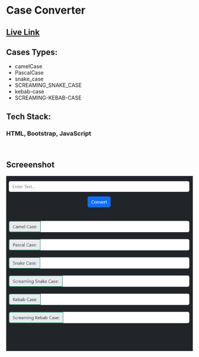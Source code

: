 # Case Converter 

## [Live Link](https://case-converter-alpha.vercel.app)


## Cases Types:
- camelCase
- PascalCase
- snake_case
- SCREAMING_SNAKE_CASE
- kebab-case
- SCREAMING-KEBAB-CASE

## Tech Stack:

### HTML, Bootstrap, JavaScript

<br>


## Screeenshot

![screenshot](./Screenshot.png)

